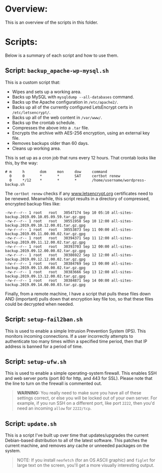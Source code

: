 # Overview:

This is an overview of the scripts in this folder.

# Scripts:

Below is a summary of each script and how to use them.

## Script: `backup_apache-wp-mysql.sh`

This is a custom script that:

- Wipes and sets up a working area.
- Backs up MySQL with `mysqldump --all-databases` command.
- Backs up the Apache configuration in `/etc/apache2/`.
- Backs up all of the currently configured LetsEncrypt certs in `/etc/letsencrypt/`.
- Backs up all of the web content in `/var/www/`.
- Backs up the crontab schedule.
- Compresses the above into a `.tar` file.
- Encrypts the archive with AES-256 encryption, using an external key file.
- Removes backups older than 60 days.
- Cleans up working area.

This is set up as a cron job that runs every 12 hours. That crontab looks like this, by the way:

```text
# m     h       dom     mon     dow     command
  0     0       *       *       SAT     certbot renew
  0     */12    *       *       *       /home/username/wordpress-backup.sh
```

The `certbot renew` checks if any www.letsencrypt.org certificates need to be renewed. Meanwhile, this script results in a directory of compressed, encrypted backup files like:

```text
-rw-r--r-- 1 root   root   30547174 Sep 10 05:10 all-sites-backup.2019.09.10.05.09.59.tar.gz.gpg
-rw-r--r-- 1 root   root   30551958 Sep 10 12:00 all-sites-backup.2019.09.10.12.00.01.tar.gz.gpg
-rw-r--r-- 1 root   root   30553873 Sep 11 00:00 all-sites-backup.2019.09.11.00.00.02.tar.gz.gpg
-rw-r--r-- 1 root   root   30394371 Sep 11 12:00 all-sites-backup.2019.09.11.12.00.02.tar.gz.gpg
-rw-r--r-- 1 root   root   30393703 Sep 12 00:00 all-sites-backup.2019.09.12.00.00.02.tar.gz.gpg
-rw-r--r-- 1 root   root   30386922 Sep 12 12:00 all-sites-backup.2019.09.12.12.00.02.tar.gz.gpg
-rw-r--r-- 1 root   root   30384769 Sep 13 00:00 all-sites-backup.2019.09.13.00.00.02.tar.gz.gpg
-rw-r--r-- 1 root   root   30383666 Sep 13 12:00 all-sites-backup.2019.09.13.12.00.02.tar.gz.gpg
-rw-r--r-- 1 root   root   30384871 Sep 14 00:00 all-sites-backup.2019.09.14.00.00.03.tar.gz.gpg
```

Finally, from a remote machine, I have a script that pulls these files down AND (important) pulls down that encryption key file too, so that these files could be decrypted when needed.

## Script: `setup-fail2ban.sh`

This is used to enable a simple Intrusion Prevention System (IPS). This monitors incoming connections. If a user incorrectly attempts to authenticate too many times within a specified time period, then that IP address is banned for a period of time.

## Script: `setup-ufw.sh`

This is used to enable a simple operating-system firewall. This enables SSH and web server ports (port 80 for http, and 443 for SSL). Please note that the line to turn on the firewall is commented out. 

> **WARNING:** You really need to make sure you have all of these settings correct, or else you will be locked out of your own server. For example, if you run SSH on a different port, like port `2222`, then you'd need an incoming `allow` for `2222/tcp`.

## Script: `update.sh`

This is a script I've built up over time that updates/upgrades the current Debian-based distribution to all of the latest software. This patches the current machine, and removes any cache or unneeded packages on the system.

> NOTE: If you install `neofetch` (for an OS ASCII graphic) and `figlet` for large text on the screen, you'll get a more visually interesting output.
